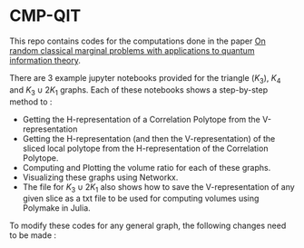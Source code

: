 # CMP-QIT

This repo contains codes for the computations done in the paper [On random classical marginal problems with applications to quantum information theory](https://arxiv.org/abs/2406.14153).

There are 3 example jupyter notebooks provided for the triangle ($K_3$), $K_4$ and $K_3 \cup 2K_1$ graphs. Each of these notebooks shows a step-by-step method to :
* Getting the H-representation of a Correlation Polytope from the V-representation
* Getting the H-representation (and then the V-representation) of the sliced local polytope from the H-representation of the Correlation Polytope.
* Computing and Plotting the volume ratio for each of these graphs.
* Visualizing these graphs using Networkx.
* The file for $K_3 \cup 2K_1$ also shows how to save the V-representation of any given slice as a txt file to be used for computing volumes using Polymake in Julia.

To modify these codes for any general graph, the following changes need to be made :
